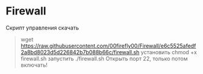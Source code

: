 # Firewall
Скрипт управления
скачать
>wget https://raw.githubusercontent.com/00firefly00/Firewall/e6c5525afedf2a8bd8023d5d226842b7b088b66c/firewall.sh
установить
chmod +x firewall.sh
запустить
./firewall.sh
Открыть порт 22, только потом включать!
